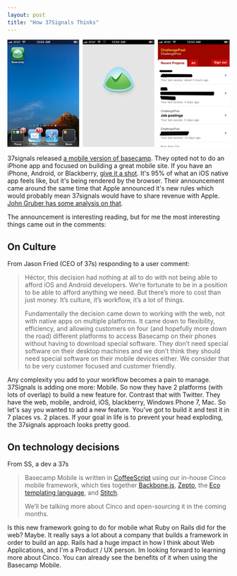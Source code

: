 ```yaml
---
layout: post
title: "How 37Signals Thinks"
---
```


![Basecamp Mobile startup sequence -> Icon, Loading, Project List](/images/basecamp-mobile.jpg "Basecamp Mobile Screens")


37signals released [a mobile version of basecamp](http://37signals.com/svn/posts/2761-launch-basecamp-mobile). They opted not to do an iPhone app and focused on building a great mobile site. If you have an iPhone, Android, or Blackberry, [give it a shot](http://basecamphq.com/mobile). It's 95% of what an iOS native app feels like, but it's being rendered by the browser. Their announcement came around the same time that Apple announced it's new rules which would probably mean 37signals would have to share revenue with Apple. [John Gruber has some analysis on that](http://daringfireball.net/2011/03/dirty_percent).

The announcement is interesting reading, but for me the most interesting things came out in the comments:

## On Culture

From Jason Fried (CEO of 37s) responding to a user comment:

> Héctor, this decision had nothing at all to do with not being able to afford iOS and Android developers. We’re fortunate to be in a position to be able to afford anything we need. But there’s more to cost than just money. It’s culture, it’s workflow, it’s a lot of things.
> 
> Fundamentally the decision came down to working with the web, not with native apps on multiple platforms. It came down to flexibility, efficiency, and allowing customers on four (and hopefully more down the road) different platforms to access Basecamp on their phones without having to download special software. They don’t need special software on their desktop machines and we don’t think they should need special software on their mobile devices either. We consider that to be very customer focused and customer friendly.

Any complexity you add to your workflow becomes a pain to manage. 37Signals is adding one more: Mobile. So now they have 2 platforms (with lots of overlap) to build a new feature for. Contrast that with Twitter. They have the web, mobile, android, iOS, blackberry, Windows Phone 7, Mac. So let's say you wanted to add a new feature. You've got to build it and test it in 7 places vs. 2 places. If your goal in life is to prevent your head exploding, the 37signals approach looks pretty good.

## On technology decisions

From SS, a dev a 37s

> Basecamp Mobile is written in [CoffeeScript](http://coffeescript.org/) using our in-house Cinco mobile framework, which ties together [Backbone.js](http://documentcloud.github.com/backbone/), [Zepto](http://zeptojs.com/), the [Eco templating language](https://github.com/sstephenson/eco), and [Stitch](https://github.com/sstephenson/stitch).
> 
> We’ll be talking more about Cinco and open-sourcing it in the coming months.

Is this new framework going to do for mobile what Ruby on Rails did for the web? Maybe. It really says a lot about a company that builds a framework in order to build an app. Rails had a huge impact in how I think about Web Applications, and I'm a Product / UX person. Im looking forward to learning more about Cinco. You can already see the benefits of it when using the Basecamp Mobile.
